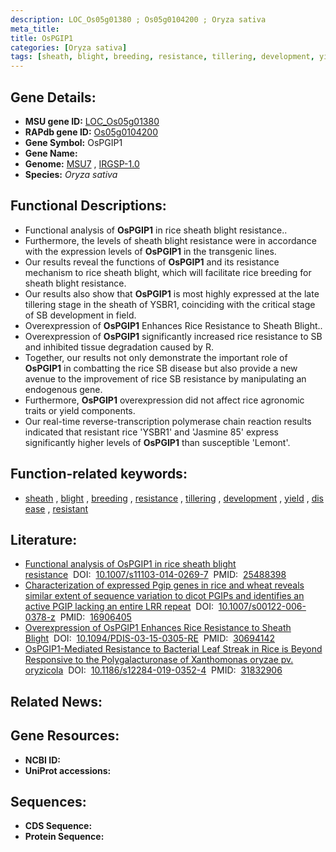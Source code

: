 ```yaml
---
description: LOC_Os05g01380 ; Os05g0104200 ; Oryza sativa
meta_title:
title: OsPGIP1
categories: [Oryza sativa]
tags: [sheath, blight, breeding, resistance, tillering, development, yield, disease, resistant]
---
```


## Gene Details:
- **MSU gene ID:** [LOC_Os05g01380](http://rice.uga.edu/cgi-bin/ORF_infopage.cgi?orf=LOC_Os05g01380)  
- **RAPdb gene ID:** [Os05g0104200](https://rapdb.dna.affrc.go.jp/locus/?name=Os05g0104200)  
- **Gene Symbol:** OsPGIP1
- **Gene Name:**
- **Genome:**  [MSU7](http://rice.uga.edu/)&nbsp;,&nbsp;[IRGSP-1.0](https://rapdb.dna.affrc.go.jp/download/irgsp1.html)
- **Species:** *Oryza sativa*

## Functional Descriptions:
   - Functional analysis of **OsPGIP1** in rice sheath blight resistance..
   - Furthermore, the levels of sheath blight resistance were in accordance with the expression levels of **OsPGIP1** in the transgenic lines.
   - Our results reveal the functions of **OsPGIP1** and its resistance mechanism to rice sheath blight, which will facilitate rice breeding for sheath blight resistance.
   - Our results also show that **OsPGIP1** is most highly expressed at the late tillering stage in the sheath of YSBR1, coinciding with the critical stage of SB development in field.
   - Overexpression of **OsPGIP1** Enhances Rice Resistance to Sheath Blight..
   - Overexpression of **OsPGIP1** significantly increased rice resistance to SB and inhibited tissue degradation caused by R.
   - Together, our results not only demonstrate the important role of **OsPGIP1** in combatting the rice SB disease but also provide a new avenue to the improvement of rice SB resistance by manipulating an endogenous gene.
   - Furthermore, **OsPGIP1** overexpression did not affect rice agronomic traits or yield components.
   - Our real-time reverse-transcription polymerase chain reaction results indicated that resistant rice 'YSBR1' and 'Jasmine 85' express significantly higher levels of **OsPGIP1** than susceptible 'Lemont'.

## Function-related keywords:
   - [sheath](/tags/sheath/)&nbsp;,&nbsp;[blight](/tags/blight/)&nbsp;,&nbsp;[breeding](/tags/breeding/)&nbsp;,&nbsp;[resistance](/tags/resistance/)&nbsp;,&nbsp;[tillering](/tags/tillering/)&nbsp;,&nbsp;[development](/tags/development/)&nbsp;,&nbsp;[yield](/tags/yield/)&nbsp;,&nbsp;[disease](/tags/disease/)&nbsp;,&nbsp;[resistant](/tags/resistant/)

## Literature:
   - [Functional analysis of OsPGIP1 in rice sheath blight resistance](https://www.doi.org/10.1007/s11103-014-0269-7)&nbsp;&nbsp;DOI:&nbsp;&nbsp;[10.1007/s11103-014-0269-7](https://www.doi.org/10.1007/s11103-014-0269-7)&nbsp;&nbsp;PMID:&nbsp;&nbsp;[25488398](https://pubmed.ncbi.nlm.nih.gov/25488398/)
   - [Characterization of expressed Pgip genes in rice and wheat reveals similar extent of sequence variation to dicot PGIPs and identifies an active PGIP lacking an entire LRR repeat](https://www.doi.org/10.1007/s00122-006-0378-z)&nbsp;&nbsp;DOI:&nbsp;&nbsp;[10.1007/s00122-006-0378-z](https://www.doi.org/10.1007/s00122-006-0378-z)&nbsp;&nbsp;PMID:&nbsp;&nbsp;[16906405](https://pubmed.ncbi.nlm.nih.gov/16906405/)
   - [Overexpression of OsPGIP1 Enhances Rice Resistance to Sheath Blight](https://www.doi.org/10.1094/PDIS-03-15-0305-RE)&nbsp;&nbsp;DOI:&nbsp;&nbsp;[10.1094/PDIS-03-15-0305-RE](https://www.doi.org/10.1094/PDIS-03-15-0305-RE)&nbsp;&nbsp;PMID:&nbsp;&nbsp;[30694142](https://pubmed.ncbi.nlm.nih.gov/30694142/)
   - [OsPGIP1-Mediated Resistance to Bacterial Leaf Streak in Rice is Beyond Responsive to the Polygalacturonase of Xanthomonas oryzae pv. oryzicola](https://www.doi.org/10.1186/s12284-019-0352-4)&nbsp;&nbsp;DOI:&nbsp;&nbsp;[10.1186/s12284-019-0352-4](https://www.doi.org/10.1186/s12284-019-0352-4)&nbsp;&nbsp;PMID:&nbsp;&nbsp;[31832906](https://pubmed.ncbi.nlm.nih.gov/31832906/)

## Related News:

## Gene Resources:
- **NCBI ID:**  []()
- **UniProt accessions:** [](https://www.uniprot.org/uniprotkb//entry)

## Sequences:
- **CDS Sequence:**
- **Protein Sequence:**
